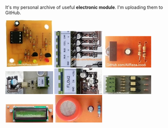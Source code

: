 It's my personal archive of useful **electronic module**. I'm uploading them to GitHub. 

![](https://github.com/AliRezaJoodi/Electronic-Modules/blob/main/_Album/5.jpg?raw=true)
![](https://github.com/AliRezaJoodi/Electronic-Modules/blob/main/_Album/4.jpg?raw=true)
![](https://github.com/AliRezaJoodi/Electronic-Modules/blob/main/_Album/6.jpg?raw=true)
![](https://github.com/AliRezaJoodi/Electronic-Modules/blob/main/_Album/1.jpg?raw=true)
![](https://github.com/AliRezaJoodi/Electronic-Modules/blob/main/_Album/2.jpg?raw=true)
![](https://github.com/AliRezaJoodi/Electronic-Modules/blob/main/_Album/3.jpg?raw=true)
![](https://github.com/AliRezaJoodi/Electronic-Modules/blob/main/_Album/7.jpg?raw=true)
![](https://github.com/AliRezaJoodi/Electronic-Modules/blob/main/_Album/8.jpg?raw=true)